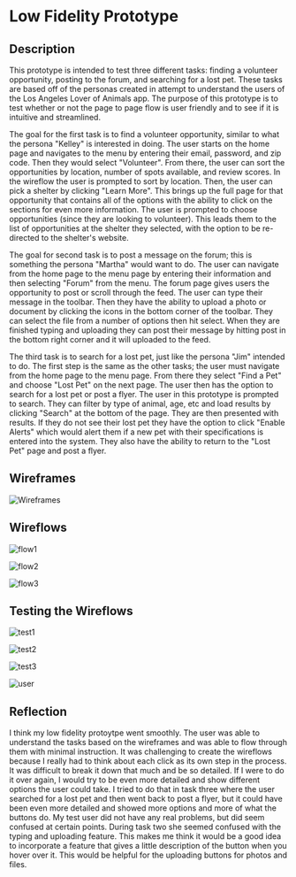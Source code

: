 # Low Fidelity Prototype

## Description

This prototype is intended to test three different tasks: finding a volunteer opportunity, posting to the forum, and searching for a lost pet. These tasks are based off of the personas created in attempt to understand the users of the Los Angeles Lover of Animals app. The purpose of this prototype is to test whether or not the page to page flow is user friendly and to see if it is intuitive and streamlined.

The goal for the first task is to find a volunteer opportunity, similar to what the persona "Kelley" is interested in doing. The user starts on the home page and navigates to the menu by entering their email, password, and zip code. Then they would select "Volunteer". From there, the user can sort the opportunities by location, number of spots available, and review scores. In the wireflow the user is prompted to sort by location. Then, the user can pick a shelter by clicking "Learn More". This brings up the full page for that opportunity that contains all of the options with the ability to click on the sections for even more information. The user is prompted to choose opportunities (since they are looking to volunteer). This leads them to the list of opportunities at the shelter they selected, with the option to be re-directed to the shelter's website.

The goal for second task is to post a message on the forum; this is something the persona "Martha" would want to do. The user can navigate from the home page to the menu page by entering their information and then selecting "Forum" from the menu. The forum page gives users the opportunity to post or scroll through the feed. The user can type their message in the toolbar. Then they have the ability to upload a photo or document by clicking the icons in the bottom corner of the toolbar. They can select the file from a number of options then hit select. When they are finished typing and uploading they can post their message by hitting post in the bottom right corner and it will uploaded to the feed.

The third task is to search for a lost pet, just like the persona "Jim" intended to do. The first step is the same as the other tasks; the user must navigate from the home page to the menu page. From there they select "Find a Pet" and choose "Lost Pet" on the next page. The user then has the option to search for a lost pet or post a flyer. The user in this prototype is prompted to search. They can filter by type of animal, age, etc and load results by clicking "Search" at the bottom of the page. They are then presented with results. If they do not see their lost pet they have the option to click "Enable Alerts" which would alert them if a new pet with their specifications is entered into the system. They also have the ability to return to the "Lost Pet" page and post a flyer.

## Wireframes

![Wireframes](wireframes.png)

## Wireflows

![flow1](flow1.png)

![flow2](flow2.png)

![flow3](flow3.png)


## Testing the Wireflows

![test1](test1.png)

![test2](test2.png)

![test3](test3.png)

![user](user.png)

## Reflection

I think my low fidelity protoytpe went smoothly. The user was able to understand the tasks based on the wireframes and was able to flow through them with minimal instruction. It was challenging to create the wireflows because I really had to think about each click as its own step in the process. It was difficult to break it down that much and be so detailed. If I were to do it over again, I would try to be even more detailed and show different options the user could take. I tried to do that in task three where the user searched for a lost pet and then went back to post a flyer, but it could have been even more detailed and showed more options and more of what the buttons do. My test user did not have any real problems, but did seem confused at certain points. During task two she seemed confused with the typing and uploading feature. This makes me think it would be a good idea to incorporate a feature that gives a little description of the button when you hover over it. This would be helpful for the uploading buttons for photos and files. 
